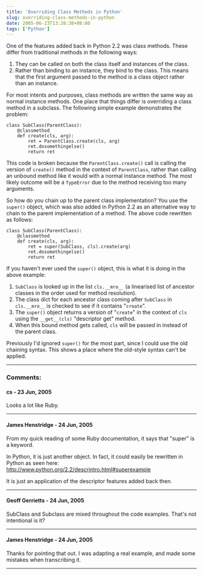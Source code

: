 ```yaml
---
title: 'Overriding Class Methods in Python'
slug: overriding-class-methods-in-python
date: 2005-06-23T13:28:38+08:00
tags: ['Python']
---
```


One of the features added back in Python 2.2 was class methods. These
differ from traditional methods in the following ways:

1.  They can be called on both the class itself and instances of the
    class.
2.  Rather than binding to an instance, they bind to the class. This
    means that the first argument passed to the method is a class object
    rather than an instance.

For most intents and purposes, class methods are written the same way as
normal instance methods. One place that things differ is overriding a
class method in a subclass. The following simple example demonstrates
the problem:

    class SubClass(ParentClass):
        @classmethod
        def create(cls, arg):
            ret = ParentClass.create(cls, arg)
            ret.dosomethingelse()
            return ret

This code is broken because the `ParentClass.create()` call is calling
the version of `create()` method in the context of `ParentClass`,
rather than calling an unbound method like it would with a normal
instance method. The most likely outcome will be a `TypeError` due to
the method receiving too many arguments.

So how do you chain up to the parent class implementation? You use the
`super()` object, which was also added in Python 2.2 as an alternative
way to chain to the parent implementation of a method. The above code
rewritten as follows:

    class SubClass(ParentClass):
        @classmethod
        def create(cls, arg):
            ret = super(SubClass, cls).create(arg)
            ret.dosomethingelse()
            return ret

If you haven\'t ever used the `super()` object, this is what it is
doing in the above example:

1.  `SubClass` is looked up in the list `cls.__mro__` (a linearised
    list of ancestor classes in the order used for method
    resolution).
2.  The class dict for each ancestor class coming after `SubClass`
    in `cls.__mro__` is checked to see if it contains \"`create`\".
3.  The `super()` object returns a version of \"`create`\" in the
    context of `cls` using the `__get__(cls)` \"descriptor get\"
    method.
4.  When this bound method gets called, `cls` will be passed in
    instead of the parent class.

Previously I\'d ignored `super()` for the most part, since I could
use the old chaining syntax. This shows a place where the old-style
syntax can\'t be applied.

---
### Comments:
#### cs - <time datetime="2005-06-23 20:17:14">23 Jun, 2005</time>

Looks a lot like Ruby.

---
#### James Henstridge - <time datetime="2005-06-24 00:43:34">24 Jun, 2005</time>

From my quick reading of some Ruby documentation, it says that \"super\"
is a keyword.

In Python, it is just another object. In fact, it could easily be
rewritten in Python as seen here:\
<http://www.python.org/2.2/descrintro.html#superexample>

It is just an application of the descriptor features added back then.

---
#### Geoff Gerrietts - <time datetime="2005-06-24 07:05:58">24 Jun, 2005</time>

SubClass and Subclass are mixed throughout the code examples. That\'s
not intentional is it?

---
#### James Henstridge - <time datetime="2005-06-24 10:47:04">24 Jun, 2005</time>

Thanks for pointing that out. I was adapting a real example, and made
some mistakes when transcribing it.

---
